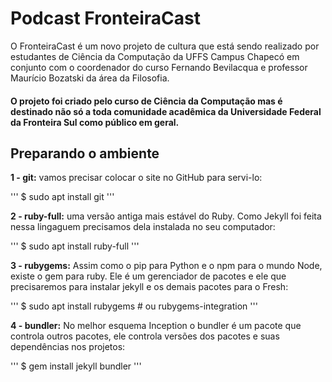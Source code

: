 
# **Podcast FronteiraCast**

O FronteiraCast é um novo projeto de cultura que está sendo realizado por estudantes de Ciência da Computação da UFFS Campus Chapecó em conjunto com o coordenador do curso Fernando Bevilacqua e professor Maurício Bozatski da área da Filosofia. 

#### O projeto foi criado pelo curso de Ciência da Computação mas é destinado não só a toda comunidade acadêmica da Universidade Federal da Fronteira Sul como público em geral.



## **Preparando o ambiente**


**1 - git:** vamos precisar colocar o site no GitHub para servi-lo:

'''
$ sudo apt install git
'''

**2 - ruby-full:** uma versão antiga mais estável do Ruby. Como Jekyll foi feita nessa lingaguem precisamos dela instalada no seu computador:

'''
$ sudo apt install ruby-full
'''

**3 - rubygems:** Assim como o pip para Python e o npm para o mundo Node, existe o gem para ruby. Ele é um gerenciador de pacotes e ele que precisaremos para instalar jekyll e os demais pacotes para o Fresh:

'''
$ sudo apt install rubygems       # ou rubygems-integration
'''

**4 - bundler:** No melhor esquema Inception o bundler é um pacote que controla outros pacotes, ele controla versões dos pacotes e suas dependências nos projetos:

'''
$ gem install jekyll bundler
'''


